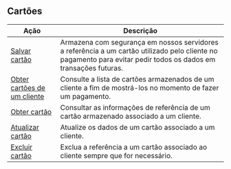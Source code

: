 ## Cartões

|Ação|Descrição|
|---|---|
|[Salvar cartão](https://www.mercadopago[FAKER][URL][DOMAIN]/developers/pt/reference/cards/_customers_customer_id_cards/post)|Armazena com segurança em nossos servidores a referência a um cartão utilizado pelo cliente no pagamento para evitar pedir todos os dados em transações futuras.|
|[Obter cartões de um cliente](https://www.mercadopago[FAKER][URL][DOMAIN]/developers/pt/reference/cards/_customers_customer_id_cards/get)|Consulte a lista de cartões armazenados de um cliente a fim de mostrá-los no momento de fazer um pagamento.|
|[Obter cartão](https://www.mercadopago[FAKER][URL][DOMAIN]/developers/pt/reference/cards/_customers_customer_id_cards_id/get)|Consultar as informações de referência de um cartão armazenado associado a um cliente.|
|[Atualizar cartão](https://www.mercadopago[FAKER][URL][DOMAIN]/developers/pt/reference/cards/_customers_customer_id_cards_id/put)|Atualize os dados de um cartão associado a um cliente.|
|[Excluir cartão](https://www.mercadopago[FAKER][URL][DOMAIN]/developers/pt/reference/cards/_customers_customer_id_cards_id/delete)|Exclua a referência a um cartão associado ao cliente sempre que for necessário.|



